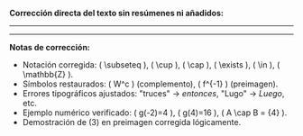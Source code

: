 **Corrección directa del texto sin resúmenes ni añadidos:**

---


---

**Notas de corrección:**  
- Notación corregida: \( \subseteq \), \( \cup \), \( \cap \), \( \exists \), \( \in \), \( \mathbb{Z} \).  
- Símbolos restaurados: \( W^c \) (complemento), \( f^{-1} \) (preimagen).  
- Errores tipográficos ajustados: "truces" → *entonces*, "Lugo" → *Luego*, etc.  
- Ejemplo numérico verificado: \( g(-2)=4 \), \( g(4)=16 \), \( A \cap B = \{4\} \).  
- Demostración de (3) en preimagen corregida lógicamente.
